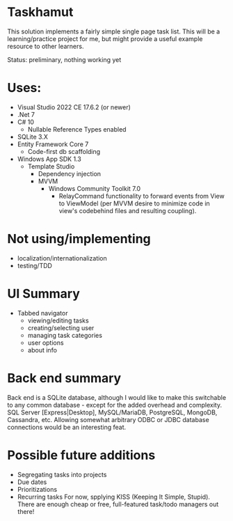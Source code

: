 # Taskhamut

This solution implements a fairly simple single page task list.  This will be a learning/practice project for me, but might provide a useful example resource to other learners.

Status: preliminary, nothing working yet


# Uses:

  * Visual Studio 2022 CE 17.6.2 (or newer)
  * .Net 7
  * C# 10
    * Nullable Reference Types enabled
  * SQLite 3.X
  * Entity Framework Core 7
    * Code-first db scaffolding
  * Windows App SDK 1.3
    * Template Studio
      * Dependency injection
      * MVVM
        * Windows Community Toolkit 7.0
          * RelayCommand functionality to forward events from View to ViewModel (per MVVM desire to minimize code in view's codebehind files and resulting coupling).
  
# Not using/implementing
  * localization/internationalization
  * testing/TDD

# UI Summary
  * Tabbed navigator
    * viewing/editing tasks
    * creating/selecting user
    * managing task categories
    * user options
    * about info

# Back end summary
  Back end is a SQLite database, although I would like to make this switchable to any common database - except for the added overhead and complexity.  SQL Server [Express|Desktop], MySQL/MariaDB, PostgreSQL, MongoDB, Cassandra, etc.  Allowing somewhat arbitrary ODBC or JDBC database connections would be an interesting feat.

# Possible future additions
  * Segregating tasks into projects
  * Due dates
  * Prioritizations
  * Recurring tasks
  For now, spplying  KISS (Keeping It Simple, Stupid).  There are enough cheap or free, full-featured task/todo managers out there!
